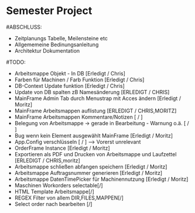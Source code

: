 # Semester Project
#ABSCHLUSS:
- Zeitplanungs Tabelle, Meilensteine etc
- Allgememeine Bedinungsanleitung
- Architektur Dokumentation

#TODO:
- Arbeitsmappe Objekt - In DB [Erledigt / Chris]
- Farben für Machinen / Farb Funktion [Erledigt / Chris]
- DB-Context Update funktion [Erledigt / Chris]
- Update von DB spalten zB Namesänderung [ERLEDIGT / CHRIS]
- MainFrame Admin Tab durch Menustrap mit Acces ändern [Erledigt / Moritz]
- MainFrame Arbeitsmappen auflistung [ERLEDIGT / CHRIS,MORITZ]
- MainFrame Arbeitsmappen Kommentare/Notizen [ / ]
- Belegung von Arbeitsmappe -> gerade in Bearbeitung - Warnung o.ä. [ / ]
- Bug wenn kein Element ausgewählt MainFrame [Erledigt / Moritz]
- App.Config verschlüsseln [ / ] --> Vorerst unrelevant
- OrderFrame Instance [Erledigt / Moritz]
- Exportieren als PDF und Drucken von Arbeitsmappe und Laufzettel [ERLEDIGT / CHRIS,moritz]
- Arbeitsmappe schließen abfangen speichern [Erledigt / Moritz]
- Arbeitsmappe Auftragsnummer generieren [Erledigt / Moritz]
- Arbeitsmappe DatenTimePicker für Machinennutzung [Erledigt / Moritz]
- Maschinen Workorders selectable[/]
- HTML Template Arbeitsmappe[/]
- REGEX Filter von allem DIR,FILES,MAPPEN[/]
- Select order nach bearbeiten [/]